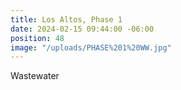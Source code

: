 ```yaml
---
title: Los Altos, Phase 1
date: 2024-02-15 09:44:00 -06:00
position: 48
image: "/uploads/PHASE%201%20WW.jpg"
---
```


Wastewater